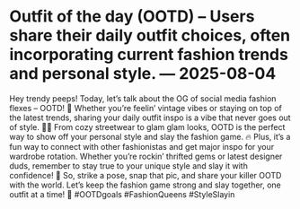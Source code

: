 # Outfit of the day (OOTD) – Users share their daily outfit choices, often incorporating current fashion trends and personal style. — 2025-08-04

Hey trendy peeps! Today, let’s talk about the OG of social media fashion flexes – OOTD! 🌟 Whether you’re feelin’ vintage vibes or staying on top of the latest trends, sharing your daily outfit inspo is a vibe that never goes out of style. 💁‍♀️ From cozy streetwear to glam glam looks, OOTD is the perfect way to show off your personal style and slay the fashion game. 🔥 Plus, it’s a fun way to connect with other fashionistas and get major inspo for your wardrobe rotation. Whether you’re rockin’ thrifted gems or latest designer duds, remember to stay true to your unique style and slay it with confidence! 🌈 So, strike a pose, snap that pic, and share your killer OOTD with the world. Let’s keep the fashion game strong and slay together, one outfit at a time! 💃 #OOTDgoals #FashionQueens #StyleSlayin